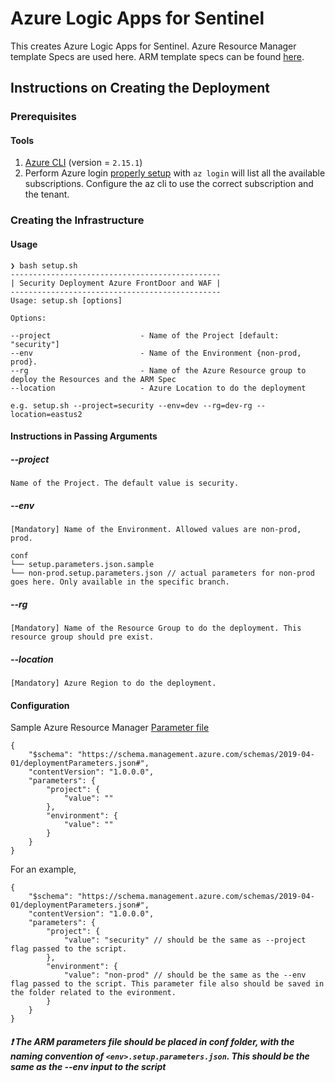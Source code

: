 # Azure Logic Apps for Sentinel

This creates Azure Logic Apps for Sentinel. Azure Resource Manager template Specs are used here. ARM template specs can be found [here](https://docs.microsoft.com/en-us/azure/azure-resource-manager/templates/template-specs-create-linked?tabs=azure-powershell).

## Instructions on Creating the Deployment

### Prerequisites

#### Tools

1. [Azure CLI](https://docs.microsoft.com/en-us/cli/azure/install-azure-cli?view=azure-cli-latest) (version = `2.15.1`)
2. Perform Azure login [properly setup](https://docs.microsoft.com/en-us/cli/azure/reference-index?view=azure-cli-latest#az-login) with `az login` will list all the available subscriptions. Configure the az cli to use the correct subscription and the tenant.

### Creating the Infrastructure

#### Usage
```
❯ bash setup.sh
-----------------------------------------------
| Security Deployment Azure FrontDoor and WAF |
-----------------------------------------------
Usage: setup.sh [options]

Options:

--project                    - Name of the Project [default: "security"]
--env                        - Name of the Environment {non-prod, prod}.
--rg                         - Name of the Azure Resource group to deploy the Resources and the ARM Spec
--location                   - Azure Location to do the deployment

e.g. setup.sh --project=security --env=dev --rg=dev-rg --location=eastus2

```

#### Instructions in Passing Arguments
##### --project
```
Name of the Project. The default value is security.
```
##### --env
```
[Mandatory] Name of the Environment. Allowed values are non-prod, prod. 
```
```
conf
└── setup.parameters.json.sample
└── non-prod.setup.parameters.json // actual parameters for non-prod goes here. Only available in the specific branch.
```
##### --rg
```
[Mandatory] Name of the Resource Group to do the deployment. This resource group should pre exist.
```

##### --location
```
[Mandatory] Azure Region to do the deployment.
```
#### Configuration
Sample Azure Resource Manager [Parameter file](conf/setup.parameters.json.sample)

```
{
    "$schema": "https://schema.management.azure.com/schemas/2019-04-01/deploymentParameters.json#",
    "contentVersion": "1.0.0.0",
    "parameters": {
        "project": {
            "value": ""
        },
        "environment": {
            "value": ""
        }
    }
}
```

For an example,
```
{
    "$schema": "https://schema.management.azure.com/schemas/2019-04-01/deploymentParameters.json#",
    "contentVersion": "1.0.0.0",
    "parameters": {
        "project": {
            "value": "security" // should be the same as --project flag passed to the script.
        },
        "environment": {
            "value": "non-prod" // should be the same as the --env flag passed to the script. This parameter file also should be saved in the folder related to the evironment.
        }
    }
}
```  
##### ❗ The ARM parameters file should be placed in conf folder, with the naming convention of `<env>.setup.parameters.json`. This should be the same as the --env input to the script
